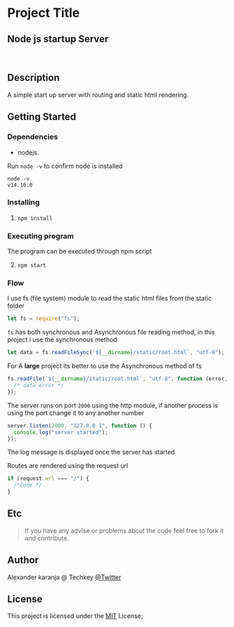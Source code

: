 # Project Title

## Node js startup Server

<br/>

## Description

A simple start up server with routing and static html rendering.

## Getting Started

### Dependencies

- nodejs.

Run `node -v` to confirm node is installed

```
node -v
v14.16.0
```

### Installing

1.  `npm install`

### Executing program

The program can be executed through npm script

2.  `npm start`

### Flow

I use fs (file system) module to read the static html files from the static folder

```javascript
let fs = require("fs");
```

`fs` has both synchronous and Asynchronous file reading method, in this project i use the synchronous method

```javascript
let data = fs.readFileSync(`${__dirname}/static/root.html`, "utf-8");
```

For A **large** project its better to use the Asynchronous method of fs

```javascript
fs.readFile(`${__dirname}/static/root.html`, "utf-8", function (error, data) {
  /* data error */
});
```

The server runs on port `2000` using the http module, if another process is using the port change it to any another number

```javascript
server.listen(2000, "127.0.0.1", function () {
  console.log("server started");
});
```

The log message is displayed once the server has started

Routes are rendered using the request url

```javascript
if (request.url === "/") {
  /*Code */
}
```

## Etc

> If you have any advise or problems about the code feel free to fork it and contribute.

## Author

Alexander karanja @ Techkey
[@Twitter](https://twitter.com/Techkey_co)

## License

This project is licensed under the [MIT](https://opensource.org/licenses/MIT) License;
